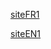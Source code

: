 [siteFR1](http://195.15.228.159/public/siteFR1.html)

[siteEN1](http://195.15.228.159/public/siteEN1.html)
